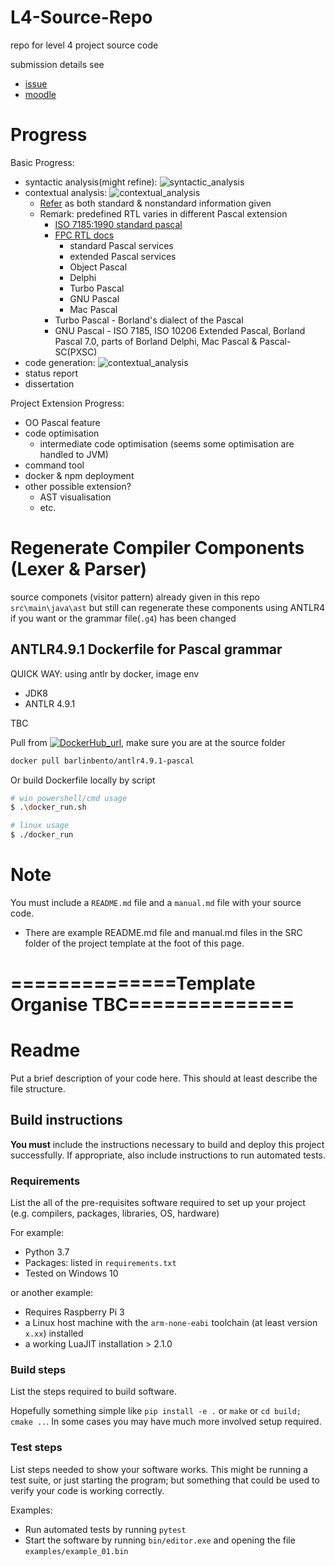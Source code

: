 # L4-Source-Repo

repo for level 4 project source code

submission details see

* [issue](https://github.com/2359451d/L4-Dissertation-Repo/issues/4)
* [moodle](https://moodle.gla.ac.uk/course/view.php?id=30221#section-7)

# Progress

Basic Progress:

* syntactic analysis(might refine): ![syntactic_analysis](https://progress-bar.dev/100/?title=done)
* contextual analysis: ![contextual_analysis](https://progress-bar.dev/28/?title=WIP)
  * [Refer](http://web.fis.unico.it/local/SunDocs/pascal/lang_ref/index.html) as both standard & nonstandard information given
  * Remark: predefined RTL varies in different Pascal extension
    * [ISO 7185:1990 standard pascal](https://rti.etf.bg.ac.rs/rti/ir1p1/materijali/iso7185.pdf)
    * [FPC RTL docs](https://wiki.freepascal.org/RTL)
      * standard Pascal services
      * extended Pascal services
      * Object Pascal
      * Delphi
      * Turbo Pascal
      * GNU Pascal
      * Mac Pascal
    * Turbo Pascal - Borland's dialect of the Pascal
    * GNU Pascal - ISO 7185, ISO 10206 Extended Pascal, Borland Pascal 7.0, parts of Borland Delphi, Mac Pascal & Pascal-SC(PXSC)
* code generation: ![contextual_analysis](https://progress-bar.dev/0/)
* status report
* dissertation

Project Extension Progress:

* OO Pascal feature
* code optimisation
  * intermediate code optimisation (seems some optimisation are handled to JVM)
* command tool
* docker & npm deployment
* other possible extension?
  * AST visualisation
  * etc.

# Regenerate Compiler Components (Lexer & Parser)

source componets (visitor pattern) already given in this repo `src\main\java\ast` but still can regenerate these components using ANTLR4 if you want or the grammar file(`.g4`) has been changed

## ANTLR4.9.1 Dockerfile for Pascal grammar

QUICK WAY: using antlr by docker, image env

* JDK8
* ANTLR 4.9.1

TBC

Pull from [![DockerHub_url](https://img.shields.io/badge/DockerHub-antlr4.9.1--pascal-blue.svg?style=flat-square&logo=docker&labelColor=grey)](https://hub.docker.com/r/barlinbento/antlr4.9.1-pascal), make sure you are at the source  folder

```bash
docker pull barlinbento/antlr4.9.1-pascal
```

Or build Dockerfile locally by script

```bash
# win powershell/cmd usage
$ .\docker_run.sh
```

```bash
# linux usage
$ ./docker_run
```

# Note

You must include a `README.md` file and a `manual.md` file with your source code.

* There are example README.md file and manual.md files in the SRC folder of the project template at the foot of this page.

# ==============Template Organise TBC==============

# Readme

Put a brief description of your code here. This should at least describe the file structure.

## Build instructions

**You must** include the instructions necessary to build and deploy this project successfully. If appropriate, also include
instructions to run automated tests.

### Requirements

List the all of the pre-requisites software required to set up your project (e.g. compilers, packages, libraries, OS, hardware)

For example:

* Python 3.7
* Packages: listed in `requirements.txt`
* Tested on Windows 10

or another example:

* Requires Raspberry Pi 3
* a Linux host machine with the `arm-none-eabi` toolchain (at least version `x.xx`) installed
* a working LuaJIT installation > 2.1.0

### Build steps

List the steps required to build software.

Hopefully something simple like `pip install -e .` or `make` or `cd build; cmake ..`. In
some cases you may have much more involved setup required.

### Test steps

List steps needed to show your software works. This might be running a test suite, or just starting the program; but something that could be used to verify your code is working correctly.

Examples:

* Run automated tests by running `pytest`
* Start the software by running `bin/editor.exe` and opening the file `examples/example_01.bin`